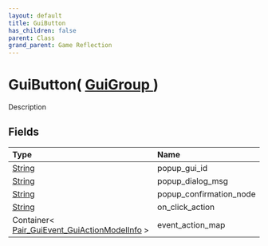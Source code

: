 ```yaml
---
layout: default
title: GuiButton
has_children: false
parent: Class
grand_parent: Game Reflection
---
```

# GuiButton( [ GuiGroup ](/riftbreaker-wiki/docs/game-reflection/classes/gui_group/) )
Description 

## Fields

| Type | Name |
|:----------|:--------------|
| [String](/riftbreaker-wiki/docs/game-reflection/components/string/) | popup_gui_id |
| [String](/riftbreaker-wiki/docs/game-reflection/components/string/) | popup_dialog_msg |
| [String](/riftbreaker-wiki/docs/game-reflection/components/string/) | popup_confirmation_node |
| [String](/riftbreaker-wiki/docs/game-reflection/components/string/) | on_click_action |
| Container< [Pair_GuiEvent_GuiActionModelInfo](/riftbreaker-wiki/docs/game-reflection/classes/pair__gui_event__gui_action_model_info/) > | event_action_map |


